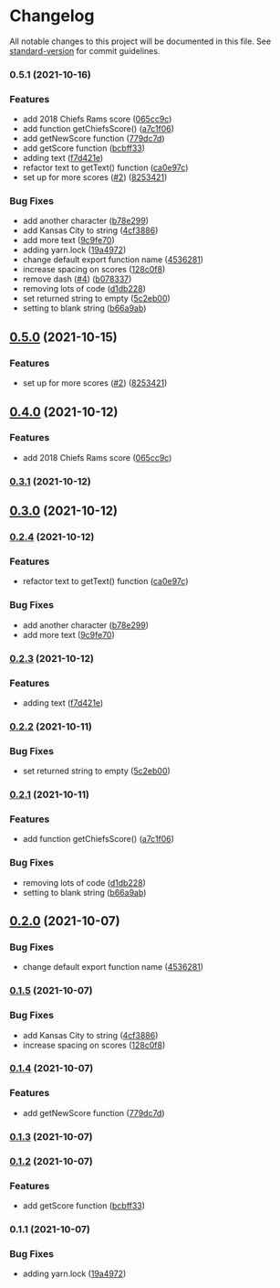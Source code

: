 # Changelog

All notable changes to this project will be documented in this file. See [standard-version](https://github.com/conventional-changelog/standard-version) for commit guidelines.

### 0.5.1 (2021-10-16)


### Features

* add 2018 Chiefs Rams score ([065cc9c](https://github.com/drawlings-kareo/test-package-go-chiefs/commit/065cc9c52f4bfbd8e8f7a6df4ff5784e5fd78168))
* add function getChiefsScore() ([a7c1f06](https://github.com/drawlings-kareo/test-package-go-chiefs/commit/a7c1f06d52dcf6137d493d6ad7c08202b130fe30))
* add getNewScore function ([779dc7d](https://github.com/drawlings-kareo/test-package-go-chiefs/commit/779dc7d5280d2015678a1ba1000b84b1fd88751d))
* add getScore function ([bcbff33](https://github.com/drawlings-kareo/test-package-go-chiefs/commit/bcbff33d125689761f0689dd89a7d40ea14bd857))
* adding text ([f7d421e](https://github.com/drawlings-kareo/test-package-go-chiefs/commit/f7d421e6ee25e26eee67bf2b326977c3a2ab2c27))
* refactor text to getText() function ([ca0e97c](https://github.com/drawlings-kareo/test-package-go-chiefs/commit/ca0e97cdf28a40abab8f360f1b883e269175122e))
* set up for more scores ([#2](https://github.com/drawlings-kareo/test-package-go-chiefs/issues/2)) ([8253421](https://github.com/drawlings-kareo/test-package-go-chiefs/commit/8253421f9097a83a5882d7ac275cf9a9152f17dd))


### Bug Fixes

* add another character ([b78e299](https://github.com/drawlings-kareo/test-package-go-chiefs/commit/b78e299daadd7188f0ccc759219f042738a19a68))
* add Kansas City to string ([4cf3886](https://github.com/drawlings-kareo/test-package-go-chiefs/commit/4cf38862abec9f0e5ca2cb5e77e806ed43d96c47))
* add more text ([9c9fe70](https://github.com/drawlings-kareo/test-package-go-chiefs/commit/9c9fe706cb3cc5be2bcb8ce98ad6b1398fe0bb9b))
* adding yarn.lock ([19a4972](https://github.com/drawlings-kareo/test-package-go-chiefs/commit/19a49728692054928ef834cc6b2fbb42353f3dfe))
* change default export function name ([4536281](https://github.com/drawlings-kareo/test-package-go-chiefs/commit/453628182504181dc1856e08d79bbc3d75b40015))
* increase spacing on scores ([128c0f8](https://github.com/drawlings-kareo/test-package-go-chiefs/commit/128c0f8661dac1d5f942c593853e91d795619bfd))
* remove dash ([#4](https://github.com/drawlings-kareo/test-package-go-chiefs/issues/4)) ([b078337](https://github.com/drawlings-kareo/test-package-go-chiefs/commit/b078337a62ad202aea6fb5171016250036b84c0a))
* removing lots of code ([d1db228](https://github.com/drawlings-kareo/test-package-go-chiefs/commit/d1db228bb05531cdc66cf597e120120f7fdab064))
* set returned string to empty ([5c2eb00](https://github.com/drawlings-kareo/test-package-go-chiefs/commit/5c2eb0056cdb196201d9fd7b57cf69b3f74766d9))
* setting to blank string ([b66a9ab](https://github.com/drawlings-kareo/test-package-go-chiefs/commit/b66a9ab342baa7ffeac463a37e87f537d667bb64))

## [0.5.0](https://github.com/drawlings-kareo/test-package-go-chiefs/compare/v0.4.0...v0.5.0) (2021-10-15)


### Features

* set up for more scores ([#2](https://github.com/drawlings-kareo/test-package-go-chiefs/issues/2)) ([8253421](https://github.com/drawlings-kareo/test-package-go-chiefs/commit/8253421f9097a83a5882d7ac275cf9a9152f17dd))

## [0.4.0](https://github.com/drawlings-kareo/test-package-go-chiefs/compare/v0.3.1...v0.4.0) (2021-10-12)


### Features

* add 2018 Chiefs Rams score ([065cc9c](https://github.com/drawlings-kareo/test-package-go-chiefs/commit/065cc9c52f4bfbd8e8f7a6df4ff5784e5fd78168))

### [0.3.1](https://github.com/drawlings-kareo/test-package-go-chiefs/compare/v0.3.0...v0.3.1) (2021-10-12)

## [0.3.0](https://github.com/drawlings-kareo/test-package-go-chiefs/compare/v0.2.4...v0.3.0) (2021-10-12)

### [0.2.4](https://github.com/drawlings-kareo/test-package-go-chiefs/compare/v0.2.3...v0.2.4) (2021-10-12)


### Features

* refactor text to getText() function ([ca0e97c](https://github.com/drawlings-kareo/test-package-go-chiefs/commit/ca0e97cdf28a40abab8f360f1b883e269175122e))


### Bug Fixes

* add another character ([b78e299](https://github.com/drawlings-kareo/test-package-go-chiefs/commit/b78e299daadd7188f0ccc759219f042738a19a68))
* add more text ([9c9fe70](https://github.com/drawlings-kareo/test-package-go-chiefs/commit/9c9fe706cb3cc5be2bcb8ce98ad6b1398fe0bb9b))

### [0.2.3](https://github.com/drawlings-kareo/test-package-go-chiefs/compare/v0.2.2...v0.2.3) (2021-10-12)


### Features

* adding text ([f7d421e](https://github.com/drawlings-kareo/test-package-go-chiefs/commit/f7d421e6ee25e26eee67bf2b326977c3a2ab2c27))

### [0.2.2](https://github.com/drawlings-kareo/test-package-go-chiefs/compare/v0.2.1...v0.2.2) (2021-10-11)


### Bug Fixes

* set returned string to empty ([5c2eb00](https://github.com/drawlings-kareo/test-package-go-chiefs/commit/5c2eb0056cdb196201d9fd7b57cf69b3f74766d9))

### [0.2.1](https://github.com/drawlings-kareo/test-package-go-chiefs/compare/v0.2.0...v0.2.1) (2021-10-11)


### Features

* add function getChiefsScore() ([a7c1f06](https://github.com/drawlings-kareo/test-package-go-chiefs/commit/a7c1f06d52dcf6137d493d6ad7c08202b130fe30))


### Bug Fixes

* removing lots of code ([d1db228](https://github.com/drawlings-kareo/test-package-go-chiefs/commit/d1db228bb05531cdc66cf597e120120f7fdab064))
* setting to blank string ([b66a9ab](https://github.com/drawlings-kareo/test-package-go-chiefs/commit/b66a9ab342baa7ffeac463a37e87f537d667bb64))

## [0.2.0](https://github.com/drawlings-kareo/test-package-go-chiefs/compare/v0.1.5...v0.2.0) (2021-10-07)


### Bug Fixes

* change default export function name ([4536281](https://github.com/drawlings-kareo/test-package-go-chiefs/commit/453628182504181dc1856e08d79bbc3d75b40015))

### [0.1.5](https://github.com/drawlings-kareo/test-package-go-chiefs/compare/v0.1.4...v0.1.5) (2021-10-07)


### Bug Fixes

* add Kansas City to string ([4cf3886](https://github.com/drawlings-kareo/test-package-go-chiefs/commit/4cf38862abec9f0e5ca2cb5e77e806ed43d96c47))
* increase spacing on scores ([128c0f8](https://github.com/drawlings-kareo/test-package-go-chiefs/commit/128c0f8661dac1d5f942c593853e91d795619bfd))

### [0.1.4](https://github.com/drawlings-kareo/test-package-go-chiefs/compare/v0.1.3...v0.1.4) (2021-10-07)


### Features

* add getNewScore function ([779dc7d](https://github.com/drawlings-kareo/test-package-go-chiefs/commit/779dc7d5280d2015678a1ba1000b84b1fd88751d))

### [0.1.3](https://github.com/drawlings-kareo/test-package-go-chiefs/compare/v0.1.2...v0.1.3) (2021-10-07)

### [0.1.2](https://github.com/drawlings-kareo/test-package-go-chiefs/compare/v0.1.1...v0.1.2) (2021-10-07)


### Features

* add getScore function ([bcbff33](https://github.com/drawlings-kareo/test-package-go-chiefs/commit/bcbff33d125689761f0689dd89a7d40ea14bd857))

### 0.1.1 (2021-10-07)


### Bug Fixes

* adding yarn.lock ([19a4972](https://github.com/drawlings-kareo/test-package-go-chiefs/commit/19a49728692054928ef834cc6b2fbb42353f3dfe))

